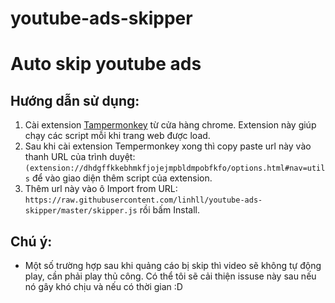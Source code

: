# youtube-ads-skipper
Auto skip youtube ads
=======================================================
## Hướng dẫn sử dụng:
1. Cài extension [Tampermonkey](https://chrome.google.com/webstore/detail/tampermonkey/dhdgffkkebhmkfjojejmpbldmpobfkfo) từ cửa hàng chrome. Extension này giúp chạy các script mỗi khi trang web được load.
2. Sau khi cài extension Tempermonkey xong thì copy paste url này vào thanh URL của trình duyệt: `(extension://dhdgffkkebhmkfjojejmpbldmpobfkfo/options.html#nav=utils` để vào giao diện thêm script của extension.
3. Thêm url này vào ô Import from URL:
   ```https://raw.githubusercontent.com/linhll/youtube-ads-skipper/master/skipper.js```
   rồi bấm Install.
## Chú ý:
- Một số trường hợp sau khi quảng cáo bị skip thì video sẽ không tự động play, cần phải play thủ công. Có thể tôi sẽ cải thiện issuse này sau nếu nó gây khó chịu và nếu có thời gian :D
